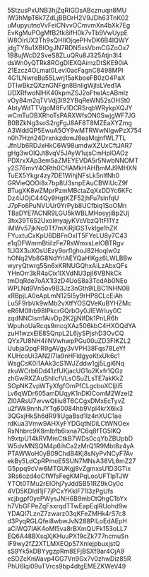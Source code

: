 5StzusPxUNB3hjZqRIGDsABcznuqn8MU
lW3hMpT6k7ZdLjBBOrH2V9JDh63TnK02
uMupyutnoVvFeiCNvvOCmvmXn4bXk7Eg
EvKgMuPOgMfB2tk8ifH0k7vTb9VwUypE
W8OIrUX2Th9sQHIIOjqePHvDK6B4IQWY
jdgTY8u1XBIOgJN7RDN5xsVbmCGZoOx7
1B8ujWcD2SveS8ZLuQRu8J325Atjn3l4
dsWn0yQTRk8ROgDlEXQAimzDtSKE90iA
21Ezcz4OLmat0LevI0acFagnC8498MPI
4G1LNwreBa55Lwrj15aKboeFB0zO4PaX
DTIwBkzQXznGNFgn8BnligWjIsLVed1A
UDXRfwoNlHK40kpmZSJ2oFtwIAcABmlz
vOy84m2qTVVdj3I92YBqReWN52sOHSt0
AbtyWdTTVgoM8Fv1DCRSrqbWRykpXQJY
wCmTuOBXRhoTsPARXWfsON0SwjgWF7JG
B0BZkNg3soS2rgFgJ8AF8T8MZEaXYZmg
A3WddQP5EwuA5OY9wMTRWwNIgwPzX754
n0h7Hzn24DrxnkzdowJ8eaMqjnfWL7TL
JfnUb6RDJxHkC6W98umdwXZUxCftJAR7
gHg3wOIQJt8vqV5JAyW1ujsCmHplOAOz
PDXrxXAp3em5aZMEYEVDA5r5NwbNNOMT
y2S76mvY4ORth0CflAMkHAHBmMJ9MHXN
TuEX5Ykgr4zy7DE1WihjNFsLk5nIfNh0
GRVieQOOi8x7bp8U3snpEAuCBWiUcZ9f
BTugXK8wZMprPzmMBctaZqXxDDYc6KFc
Dz4iJOjC44Qy9HgtKZF52jhFu7slnfqU
J7pFo6PuNVUUr0YrPyb8UCfbiq1SoOMn
TBaDYE7ACNR9LGU5kWBLMHosyji8p2Uj
3hx39T652UxoImyajyKVcVbzQ1tFI1Yz
iMWv57jkNc0Tf7mXiRjlGSTvklge1hZK
FYuxtuCxKpU6DBFnOxIT5FYeLU8y7C43
e1qDFWmmBtiiIzFe7RsWmxsLeIOBTRgv
1LlGX3uXOsUEzy9orfIghoJ82Hoqlw0z
hONq2Vb8G8NdYrIAEYQaHlKgz6LWLBBw
wyryQtwrg5Sn6xKRNUGQhxAiLzAbxQFs
YHnOrr3kR4aCix1IXVdNU3pjI6VBNkCk
tmDqRde7oAX1l3zD4UoS8a3TcdAb0NEo
WPLNd9Vn5ov9B3Jz3nGth9lLBC1NHN08
xRBpjLA0eApLmN125I5y9rHP8CLcEiAh
Lu5F9rbVk9wMb2vXtfYOSQVeKuBYHZMc
eR6M0lhb98IPkcrGQrbGy0JlEWrIuy0C
zqdNNCIsm1AivDp2K2jjNlfDk1PnLR6h
WpuhoUaRcqs9mcqXAz506kbC4HXOQdYA
zuH1wzxElE8SQnpL2L6jySPjshD3OvCQ
QYx7U8NH4iINVwhwpPGu00uZD3FIKZL2
UubjaQpqFR9gAVgy3vVPH38Fqs78LeYf
KUHcoUi3AN2l7Ia9nHFldgyoKtxUk6c1
WsgCsK0i1AAk3cS1WJZddw1gj5Lgi6Nq
zkuWCrb6Dd41zfUKjacUG1o2Kxfr1QGz
zhGwRXZAuShllcfVLsOSuZLsTE7akKkZ
SOpNKZvpWTyXfgfOmPfCLgcboXCIjIi5
Lv6qWDr605amDUqyK1nDKlComM2WzeI2
Zl0ARsU7wvwQliiu8T6CCgxDMxEcTyvZ
u2fWk9nnhJYTq60084hb9Vpl4krX6ix3
3QGxjHkSh6dR91iUgaBsd1Iz4nXUC1ae
rdKua3Vmw9AHXyFYDGqthlDiLCtWNOex
RxNhbrc9K8mlbfb6ixna7C6q8fTG5lKQ
h9xtpU14kRVMmCtkB7WDs0cqYbZBUpbD
W5dvMNSQM4p6ihCa2zMrQ1R9Mbt8z4yA
PTAWWoH0yB09ChdB4Kj8sNyPvNCyF7Av
ekBy5LdCpRPmoE5SUN7MNsA38VL6mZ27
G5ppq9cVw6MTGUKgj8vZgmxsU1D3GTix
3Rs6ozd4oCfWfsFegKMPqLooUFTIpTJW
YTOt0TMu2rEIOhj7yJddSB51RZ9kOy0c
4VD5KDldI1jF7jPCxYKklF71l3zPgUfs
xcjbgpf0yePWysJNH6B9mbCtQhgC1bYx
h7VbGFPeZqFsxrqdTTwEapEqlRUohd9w
YDAQl7LznZ7zwarz03qKFeZMHk4rS7c8
d3PyqRGLQfei8wbwJvN288PILoEdAEpH
aCiWQ7IAK4oMl5va8rBXmQUFk153oLL7
EQ6A48BXsqXjKHuuPX19cZk777ncmuSn
IF9wy2fZ2XTLMXEOp57XnlejpbuxjstQ
sS9Yk5kDBYygzpRm8EFjBSXf9ar4OjA9
eSDZcKnWavp4GG7Vn9Gx7v0zhwDiz85R
PhU6Iqi09uTVrcs9bp4dtgEMEZKWeV49
